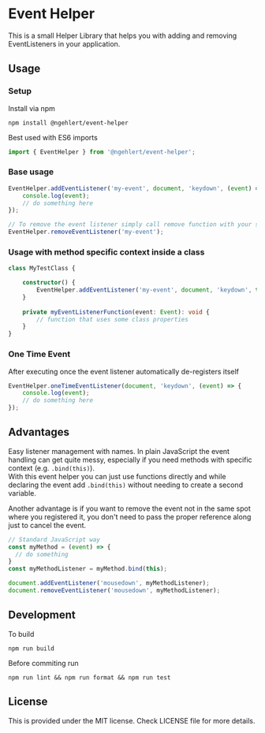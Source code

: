 # Event Helper

This is a small Helper Library that helps you with adding and removing EventListeners in your application.

## Usage

### Setup

Install via npm
```
npm install @ngehlert/event-helper
```

Best used with ES6 imports
```javascript
import { EventHelper } from '@ngehlert/event-helper';
```

### Base usage
```javascript
EventHelper.addEventListener('my-event', document, 'keydown', (event) => {
    console.log(event);
    // do something here
});

// To remove the event listener simply call remove function with your specified name
EventHelper.removeEventListener('my-event');
```

### Usage with method specific context inside a class

```typescript
class MyTestClass {

    constructor() {
        EventHelper.addEventListener('my-event', document, 'keydown', this.myEventListenerFunction.bind(this));
    }
    
    private myEventListenerFunction(event: Event): void {
        // function that uses some class properties
    }
}
```

### One Time Event

After executing once the event listener automatically de-registers itself
```javascript
EventHelper.oneTimeEventListener(document, 'keydown', (event) => {
    console.log(event);
    // do something here
});
```

## Advantages
Easy listener management with names. In plain JavaScript the event handling can get quite messy, especially if you need methods with specific context (e.g. `.bind(this)`).  
With this event helper you can just use functions directly and while declaring the event add `.bind(this)` without needing to create a second variable.

Another advantage is if you want to remove the event not in the same spot where you registered it, you don't need to pass the proper reference along just to cancel the event.
```javascript
// Standard JavaScript way
const myMethod = (event) => {
  // do something
}
const myMethodListener = myMethod.bind(this);

document.addEventListener('mousedown', myMethodListener);
document.removeEventListener('mousedown', myMethodListener);
```

## Development
To build
```
npm run build
```

Before commiting run
```
npm run lint && npm run format && npm run test
```

## License
This is provided under the MIT license. Check LICENSE file for more details.

